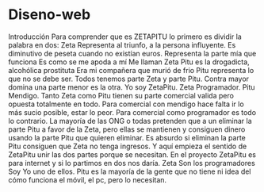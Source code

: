 # Diseno-web
Introducción
Para comprender que es ZETAPITU lo primero es dividir la palabra en dos:
Zeta    Representa al triunfo, a la persona influyente. Es diminutivo de peseta cuando no existían euros. Representa la parte mía que funciona Es como se me apoda a mí Me llaman Zeta
Pitu    es la drogadicta, alcohólica prostituta Era mi compañera que murió de frio Pitu representa lo que no se debe ser.
Todos tenemos parte Zeta y parte Pitu.
Contra mayor domina una parte menor es la otra.
Yo soy ZetaPitu.
Zeta Programador.
Pitu Mendigo.
Tanto Zeta como Pitu tienen su parte comercial valida pero opuesta totalmente en todo.
Para comercial con mendigo hace falta ir lo más sucio posible, estar lo peor.
Para comercial como programador es todo lo contrario. 
La mayoría de las ONG o todas pretenden que a un eliminar la parte Pitu a favor de la Zeta, pero ellas se mantienen y consiguen dinero usando la parte Pitu que quieren eliminar.
Es absurdo si eliminan la parte Pitu consiguen que Zeta no tenga ingresos.
Y aquí empieza el sentido de ZetaPitu unir las dos partes porque se necesitan.
En el proyecto ZetaPitu es para internet y si lo partimos en dos nos daría. 
Zeta Son los programadores Soy Yo uno de ellos.
Pitu es la mayoría de la gente que no tiene ni idea del cómo funciona el móvil, el pc, pero lo necesitan. 
